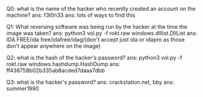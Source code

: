 Q0: what is the name of the hacker who recently created an account on the machine? 
ans: f3l0n33
ans: lots of ways to find this

Q1: What reversing software was being run by the hacker at the time the image was taken?
ans: python3 vol.py -f rokt.raw windows.dlllist.DllList
ans: IDA FREE/ida free/idafree/idag/(don't accept just ida or idapro as those don't appear anywhere on the image)

Q2: what is the hash of the hacker's password?
ans: python3 vol.py -f rokt.raw windows.hashdump.HashDump
ans: ff438758b02b335ab8acded7daaa7dbb

Q3: what is the hacker's password?
ans: crackstation.net, bby
ans: summer1990
